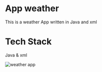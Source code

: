 <h1>App weather</h1>
<p>This is a weather App written in Java and xml</p>
<h1>Tech Stack</h1>
Java & xml 
<p> </p>
<p> </p>
<p> </p>
<p> </p>
<p> </p>

![weather app](https://github.com/AyoubElho/Weather-App/assets/161326721/25092601-ce13-48a5-a8c0-2ea2db74c288)
